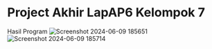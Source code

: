 # Project Akhir LapAP6 Kelompok 7

Hasil Program
![Screenshot 2024-06-09 185651](https://github.com/goncang1512/Project_Akhir_LapAP6_Kelompok_7/assets/132435801/2195271a-52b0-4d4e-ba58-4875e3995f6a)
![Screenshot 2024-06-09 185714](https://github.com/goncang1512/Project_Akhir_LapAP6_Kelompok_7/assets/132435801/d79b0f8c-b72c-49d9-afc7-9244d413bd26)
